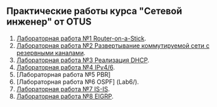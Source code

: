 ## Практические работы курса "Сетевой инженер" от OTUS

1. [Лабораторная работа №1 Router-on-a-Stick](Lab1/).
2. [Лабораторная работа №2 Развертывание коммутируемой сети с резервными каналами](Lab2/).
3. [Лабораторная работа №3 Реализация DHCP](Lab3/).
4. [Лабораторная работа №4 IPv4/6](Lab4/).
5. [Лабораторная работа №5 PBR] 
6. [Лабораторная работа №6 OSPF] (Lab6/).
7. [Лабораторная работа №7 IS-IS](Lab7/).
8. [Лабораторная работа №8 EIGRP](Lab8/).
